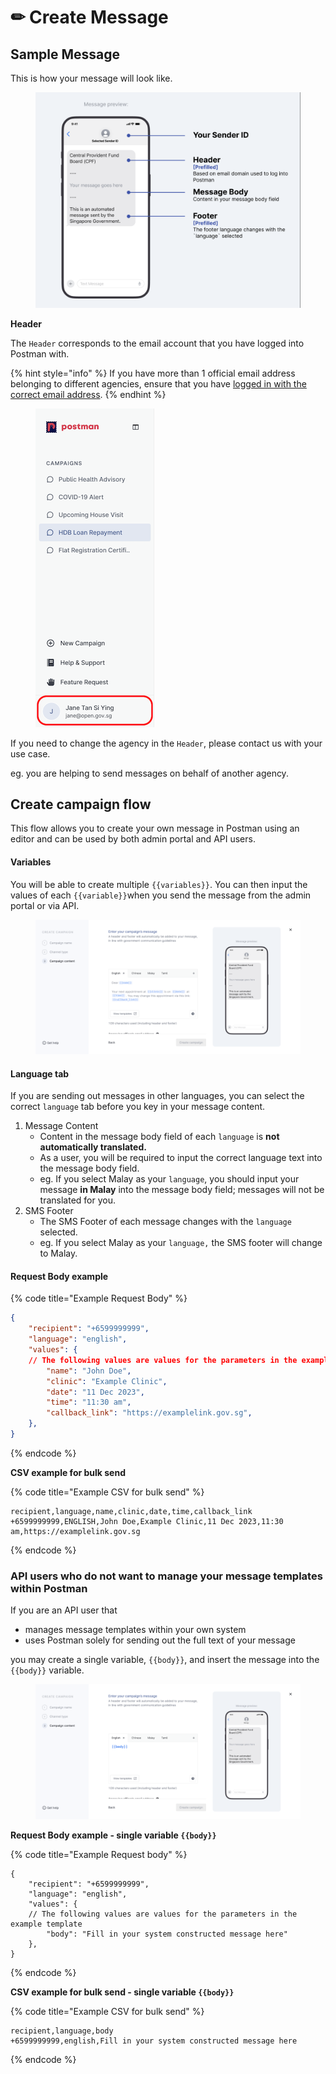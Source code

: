 # ✏ Create Message

## Sample Message&#x20;

This is how your message will look like.

<figure><img src="../.gitbook/assets/Screenshot 2023-12-12 at 5.30.32 PM.png" alt=""><figcaption></figcaption></figure>

**Header**

The `Header` corresponds to the email account that you have logged into Postman with.

{% hint style="info" %}
If you have more than 1 official email address belonging to different agencies, ensure that you have [logged in with the correct email address](logging-into-postman-v2.md#singpass-login).&#x20;
{% endhint %}

<div align="left">

<figure><img src="../.gitbook/assets/Screenshot 2023-12-20 at 2.57.15 PM.png" alt=""><figcaption></figcaption></figure>

</div>

If you need to change the agency in the `Header`, please contact us with your use case.

eg. you are helping to send messages on behalf of another agency.

## Create campaign flow

This flow allows you to create your own message in Postman using an editor and can be used by both admin portal and API users.

#### Variables

You will be able to create multiple `{{variables}}`. You can then input the values of each `{{variable}}`when you send the message from the admin portal or via API.&#x20;

<figure><img src="../.gitbook/assets/Step 3_ Empty state - Gov.sg selected.png" alt=""><figcaption></figcaption></figure>

#### Language tab

If you are sending out messages in other languages, you can select the correct `language` tab before you key in your message content.&#x20;

1. Message Content
   * Content in the message body field of each `language` is **not automatically translated.**
   * As a user, you will be required to input the correct language text into the message body field.
   * eg. If you select Malay as your `language`, you should input your message **in Malay** into the message body field; messages will not be translated for you.&#x20;
2. SMS Footer
   * The SMS Footer of each message changes with the `language` selected.
   * eg. If you select Malay as your `language,` the SMS footer will change to Malay.

#### Request Body example&#x20;

{% code title="Example Request Body" %}
```json
{
    "recipient": "+6599999999",
    "language": "english",
    "values": {
    // The following values are values for the parameters in the example template
        "name": "John Doe",
        "clinic": "Example Clinic",
        "date": "11 Dec 2023",
        "time": "11:30 am",
        "callback_link": "https://examplelink.gov.sg",
    },
}
```
{% endcode %}



**CSV example for bulk send**

{% code title="Example CSV for bulk send" %}
```csv
recipient,language,name,clinic,date,time,callback_link
+6599999999,ENGLISH,John Doe,Example Clinic,11 Dec 2023,11:30 am,https://examplelink.gov.sg
```
{% endcode %}

### **A**PI users who do not want to manage your message templates within Postman

If you are an API user that

* manages message templates within your own system
* uses Postman solely for sending out the full text of your message

you may create a single variable, `{{body}}`, and insert the message into the `{{body}}` variable.

<figure><img src="../.gitbook/assets/Frame 12.png" alt=""><figcaption></figcaption></figure>

**Request Body example - single variable `{{body}}`**

{% code title="Example Request body" %}
```
{
    "recipient": "+6599999999",
    "language": "english",
    "values": {
    // The following values are values for the parameters in the example template
        "body": "Fill in your system constructed message here"
    },
}
```
{% endcode %}

**CSV example for bulk send -  single variable `{{body}}`**

{% code title="Example CSV for bulk send" %}
```
recipient,language,body
+6599999999,english,Fill in your system constructed message here
```
{% endcode %}
